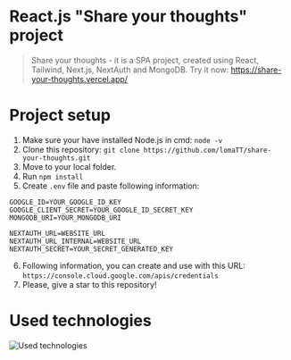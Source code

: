 # React.js "Share your thoughts" project
> Share your thoughts - it is a SPA project, created using React, Tailwind, Next.js, NextAuth and MongoDB. Try it now: https://share-your-thoughts.vercel.app/
# Project setup
1. Make sure your have installed Node.js in cmd: `node -v`
2. Clone this repository: `git clone https://github.com/lomaTT/share-your-thoughts.git`
3. Move to your local folder.
4. Run `npm install`
5. Create `.env` file and paste following information:
```
GOOGLE_ID=YOUR_GOOGLE_ID_KEY
GOOGLE_CLIENT_SECRET=YOUR_GOOGLE_ID_SECRET_KEY
MONGODB_URI=YOUR_MONGODB_URI

NEXTAUTH_URL=WEBSITE_URL
NEXTAUTH_URL_INTERNAL=WEBSITE_URL
NEXTAUTH_SECRET=YOUR_SECRET_GENERATED_KEY
```
6. Following information, you can create and use with this URL: `https://console.cloud.google.com/apis/credentials`
7. Please, give a star to this repository!

# Used technologies
![Used technologies](https://skillicons.dev/icons?i=js,react,nodejs,mongo,tailwind,next)